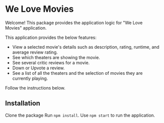 # We Love Movies

Welcome! This package provides the application logic for "We Love Movies"  application.

This application provides the below features:

- View a selected movie's details such as description, rating, runtime, and average review rating.
- See which theaters are showing the movie.
- See several critic reviews for a movie.
- Down or Upvote a review.
- See a list of all the theaters and the selection of movies they are currently playing.

Follow the instructions below.

## Installation
Clone the package
Run `npm install`.
Use `npm start` to run the application. 
